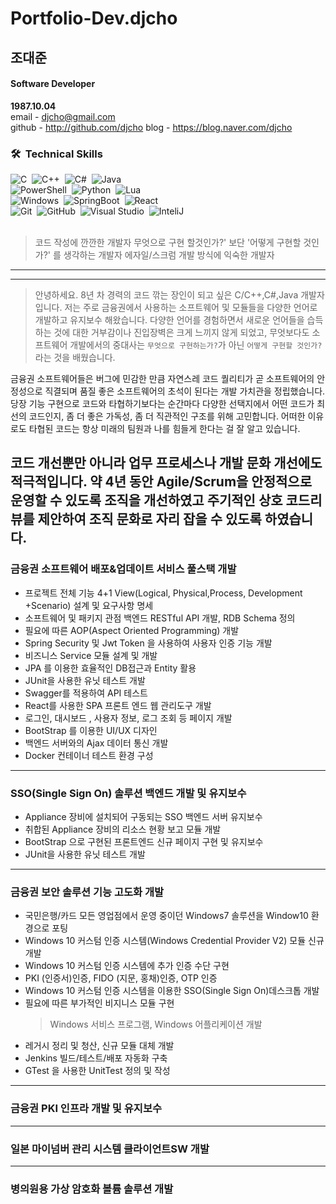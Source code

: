 # Portfolio-Dev.djcho

## 조대준  

#### Software Developer 

**1987.10.04**  
email - djcho@gmail.com  
github - http://github.com/djcho
blog - https://blog.naver.com/djcho

### 🛠 &nbsp;Technical Skills


![C](https://shields.io/badge/C-004880?style=flat&logo=C&logoColor=A8B9CC)&nbsp;
![C++](https://shields.io/badge/C%2B%2B-004880?style=flat&logo=C%2B%2B&logoColor=FFFFFF)&nbsp;
![C#](https://shields.io/badge/C%23-004880?style=flat&logo=csharp&logoColor=239120)&nbsp;
![Java](https://shields.io/badge/Java-004880?style=flat&logo=Java&logoColor=FFFFFF)&nbsp;\
![PowerShell](https://shields.io/badge/PowerShell-004880?style=flat&logo=PowerShell&logoColor=5391FE)&nbsp;
![Python](https://shields.io/badge/Python-004880?style=flat&logo=Python&logoColor=3776AB)&nbsp;
![Lua](https://shields.io/badge/LuaScript-004880?style=flat&logo=Lua&logoColor=2C2D72)&nbsp;\
![Windows](https://shields.io/badge/Windows-004880?style=flat&logo=Windows&logoColor=0078D6)&nbsp;
![SpringBoot](https://shields.io/badge/Spring%20Boot-004880?style=flat&logo=SpringBoot&logoColor=6DB33F)&nbsp;
![React](https://shields.io/badge/React-004880?style=flat&logo=React&logoColor=61DAFB)&nbsp;\
![Git](https://shields.io/badge/Git-004880?style=flat&logo=Git&logoColor=F05032)&nbsp;
![GitHub](https://shields.io/badge/Github-004880?style=flat&logo=Github&logoColor=FFFFFF)&nbsp;
![Visual Studio](https://shields.io/badge/Visual%20Studio-004880?style=flat&logo=Visual%20Studio&logoColor=5C2D91)&nbsp;
![InteliJ](https://shields.io/badge/IntelliJ-004880?style=flat&logo=IntellijIDEA&logoColor=000000)&nbsp;\
<br/>

> 코드 작성에 깐깐한 개발자
> 무엇으로 구현 할것인가?' 보단 '어떻게 구현할 것인가?' 를 생각하는 개발자
> 에자일/스크럼 개발 방식에 익숙한 개발자
------------

------------
>안녕하세요. 8년 차 경력의 코드 깎는 장인이 되고 싶은 C/C++,C#,Java 개발자입니다.
저는 주로 금융권에서 사용하는 소프트웨어 및 모듈들을 다양한 언어로 개발하고 유지보수 해왔습니다. 다양한 언어를 경험하면서 새로운 언어들을 습득하는 것에 대한 거부감이나 진입장벽은 크게 느끼지 않게 되었고, 무엇보다도 소프트웨어 개발에서의 중대사는 `무엇으로 구현하는가?`가 아닌 `어떻게 구현할 것인가?`라는 것을 배웠습니다.

금융권 소프트웨어들은 버그에 민감한 만큼 자연스레 코드 퀄리티가 곧 소프트웨어의 안정성으로 직결되며 품질 좋은 소프트웨어의 초석이 된다는 개발 가치관을 정립했습니다. 당장 기능 구현으로 코드와 타협하기보다는 순간마다 다양한 선택지에서 어떤 코드가 최선의 코드인지, 좀 더 좋은 가독성, 좀 더 직관적인 구조를 위해 고민합니다. 어떠한 이유로도 타협된 코드는 항상 미래의 팀원과 나를 힘들게 한다는 걸 잘 알고 있습니다.

코드 개선뿐만 아니라 업무 프로세스나 개발 문화 개선에도 적극적입니다. 약 4년 동안 Agile/Scrum을 안정적으로 운영할 수 있도록 조직을 개선하였고 주기적인 상호 코드리뷰를 제안하여 조직 문화로 자리 잡을 수 있도록 하였습니다.
------------

### 금융권 소프트웨어 배포&업데이트 서비스 풀스택 개발
- 프로젝트 전체 기능 4+1 View(Logical, Physical,Process, Development +Scenario) 설계 및 요구사항 명세
- 소프트웨어 및 패키지 관점 백엔드 RESTful API 개발, RDB Schema 정의
- 필요에 따른 AOP(Aspect Oriented Programming) 개발
- Spring Security 및 Jwt Token 을 사용하여 사용자 인증 기능 개발
- 비즈니스 Service 모듈 설계 및 개발
- JPA 를 이용한 효율적인 DB접근과 Entity 활용
- JUnit을 사용한 유닛 테스트 개발
- Swagger를 적용하여 API 테스트
- React를 사용한 SPA 프론트 엔드 웹 관리도구 개발
- 로그인, 대시보드 , 사용자 정보, 로그 조회 등 페이지 개발
- BootStrap 를 이용한 UI/UX 디자인
- 백엔드 서버와의 Ajax 데이터 통신 개발
- Docker 컨테이너 테스트 환경 구성
------------
### SSO(Single Sign On) 솔루션 백엔드 개발 및 유지보수
- Appliance 장비에 설치되어 구동되는 SSO 백엔드 서버 유지보수
- 취합된 Appliance 장비의 리소스 현황 보고 모듈 개발
- BootStrap 으로 구현된 프론트엔드 신규 페이지 구현 및 유지보수
- JUnit을 사용한 유닛 테스트 개발
------------
### 금융권 보안 솔루션 기능 고도화 개발
- 국민은행/카드 모든 영업점에서 운영 중이던 Windows7 솔루션을 Window10 환경으로 포팅
- Windows 10 커스텀 인증 시스템(Windows Credential Provider V2) 모듈 신규 개발
- Windows 10 커스텀 인증 시스템에 추가 인증 수단 구현
 - PKI (인증서)인증, FIDO (지문, 홍채)인증, OTP 인증
- Windows 10 커스텀 인증 시스템을 이용한 SSO(Single Sign On)데스크톱 개발
- 필요에 따른 부가적인 비지니스 모듈 구현
  > Windows 서비스 프로그램,  Windows 어플리케이션 개발
- 레거시 정리 및 청산, 신규 모듈 대체 개발
- Jenkins 빌드/테스트/배포 자동화 구축
- GTest 을 사용한 UnitTest 정의 및 작성
------------
### 금융권 PKI 인프라 개발 및 유지보수
------------
### 일본 마이넘버 관리 시스템 클라이언트SW 개발
------------
### 병의원용 가상 암호화 볼륨 솔루션 개발
